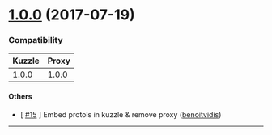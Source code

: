 # [1.0.0](https://github.com/kuzzleio/kuzzle-build/releases/tag/1.0.0) (2017-07-19)

### Compatibility

| Kuzzle | Proxy |
|--------|-------|
| 1.0.0 | 1.0.0 |

#### Others

- [ [#15](https://github.com/kuzzleio/kuzzle-build/pull/15) ] Embed protols in kuzzle & remove proxy   ([benoitvidis](https://github.com/benoitvidis))
---


